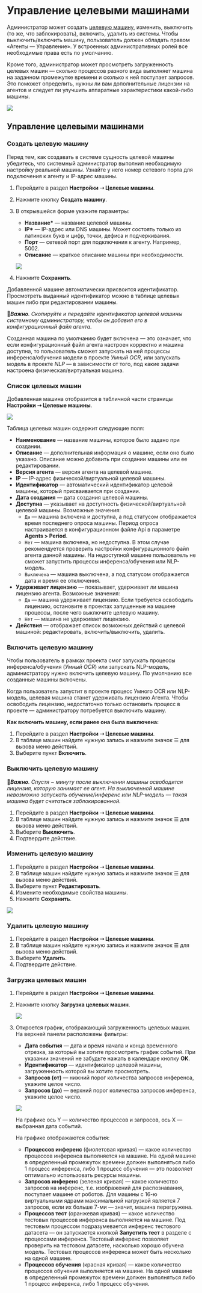 # Управление целевыми машинами

Администратор может создать [целевую машину](https://docs.primo-rpa.ru/primo-rpa/primo-rpa-ai-server/glossary#celevaya-mashina), изменить, выключить (то же, что заблокировать), включить, удалить из системы. Чтобы выключить/включить машину, пользователь должен обладать правом «Агенты — Управление». У встроенных административных ролей все необходимые права есть по умолчанию.

Кроме того, администратор может просмотреть загруженность целевых машин — сколько процессов разного вида выполняет машина на заданном промежутке времени и сколько к ней поступает запросов. Это поможет определить, нужны ли вам дополнительные лицензии на агентов и следует ли улучшить аппаратные характеристики какой-либо машины.

![](<../../../.gitbook/assets1/primo-ai/admin/machines-main.png>)


## Управление целевыми машинами

### Создать целевую машину

Перед тем, как создавать в системе сущность целевой машины убедитесь, что системный администратор выполнил необходимую настройку реальной машины. Узнайте у него номер сетевого порта для подключения к агенту и IP-адрес машины.

1. Перейдите в раздел **Настройки ➝ Целевые машины**. 
1. Нажмите кнопку **Создать машину**.
1. В открывшейся форме укажите параметры:
   * **Название\*** — название целевой машины.
   * **IP\*** — IP-адрес или DNS машины. Может состоять только из латинских букв и цифр, точки, дефиса и подчеркивания.
   * **Порт** — сетевой порт для подключения к агенту. Например, 5002.
   * **Описание** — краткое описание машины при необходимости.

   ![](<../../../.gitbook/assets1/primo-ai/admin/create-agent-machine.png>)
   
1. Нажмите **Сохранить**.


Добавленной машине автоматически присвоится идентификатор. Просмотреть выданный идентификатор можно в таблице целевых машин либо при редактировании машины.

:large_orange_diamond:***Важно**. Скопируйте и передайте идентификатор целевой машины системному администратору, чтобы он добавил его в конфигурационный файл агента.*

Созданная машина по умолчанию будет включена — это означает, что если конфигурационный файл агента настроен корректно и машина доступна, то пользователь сможет запускать на ней процессы инференса/обучения модели в проекте *Умный OCR*, или запускать модель в проекте *NLP* — в зависимости от того, под какие задачи настроена физическая/виртуальная машина.


### Список целевых машин

Добавленная машина отобразится в табличной части страницы **Настройки ➝ Целевые машины**. 

![](<../../../.gitbook/assets1/primo-ai/admin/agents-table.png>)

Таблица целевых машин содержит следующие поля:
* **Наименование** — название машины, которое было задано при создании.
* **Описание** — дополнительная информация о машине, если оно было указано. Описание можно добавить при создании машины или ее редактировании.
* **Версия агента** — версия агента на целевой машине.
* **IP** — IP-адрес физической/виртуальной целевой машины.
* **Идентификатор** — автоматический идентификатор целевой машины, который присваивается при создании.
* **Дата создания** — дата создания целевой машины.
* **Доступна** — указывает на доступность физической/виртуальной целевой машины. Возможные значения:
    * `Да` — машина включена и доступна, а под статусом отображается время последнего опроса машины. Период опроса настраивается в конфигурационном файле Api в параметре **Agents > Period**.
    * `Нет` — машина включена, но недоступна. В этом случае рекомендуется проверить настройки конфигурационного файл агента данной машины. На недоступной машине пользователь не сможет запустить процессы инференса/обучения или NLP-модель.
    * `Выключена` — машина выключена, а под статусом отображается дата и время ее отключения. 
* **Удерживает лицензию** — показывает, удерживает ли машина лицензию агента. Возможные значения:
  * `Да` — машина удерживает лицензию. Если требуется освободить лицензию, остановите в проектах запущенные на машине процессы, после чего выключите целевую машину.
  * `Нет` — машина не удерживает лицензию.
* **Действия** — отображает список возможных действий с целевой машиной: редактировать, включить/выключить, удалить.


### Включить целевую машину

Чтобы пользователь в рамках проекта смог запускать процессы инференса/обучения (*Умный OCR*) или запускать NLP-модель, администратору нужно включить целевую машину. По умолчанию все созданные машины включены. 

Когда пользователь запустит в проекте процесс Умного OCR или NLP-модель, целевая машина станет удерживать лицензию Агента. Чтобы освободить лицензию, недостаточно только остановить процесс в проекте — администратору потребуется выключить машину.

**Как включить машину, если ранее она была выключена:**

1. Перейдите в раздел **Настройки ➝ Целевые машины**.
2. В таблице машин найдите нужную запись и нажмите значок ☰ для вызова меню действий.
3. Выберите пункт **Включить**.


### Выключить целевую машину
:large_orange_diamond:***Важно**. Спустя ~ минуту после выключения машины освободится лицензия, которую занимает ее агент. На выключенной машине невозможно запускать обучение/инференс или NLP-модель — такая машина будет считаться заблокированной.*

1. Перейдите в раздел **Настройки ➝ Целевые машины**.
2. В таблице машин найдите нужную запись и нажмите значок ☰ для вызова меню действий.
3. Выберите **Выключить**.
4. Подтвердите действие.


### Изменить целевую машину

1. Перейдите в раздел **Настройки ➝ Целевые машины**.
2. В таблице машин найдите нужную запись и нажмите значок ☰ для вызова меню действий.
3. Выберите пункт **Редактировать**.
4. Измените необходимые свойства машины.
5. Нажмите **Сохранить**.

![](<../../../.gitbook/assets1/primo-ai/admin/edit-agent-machine.png>)


### Удалить целевую машину

1. Перейдите в раздел **Настройки ➝ Целевые машины**.
2. В таблице машин найдите нужную запись и нажмите значок ☰ для вызова меню действий.
3. Выберите **Удалить**.
4. Подтвердите действие.

### Загрузка целевых машин

1. Перейдите в раздел **Настройки ➝ Целевые машины**.
1. Нажмите кнопку **Загрузка целевых машин**.

   ![](<../../../.gitbook/assets1/primo-ai/admin/macnines-graph-button.png>)

1. Откроется график, отображающий загруженность целевых машин. На верхней панели расположены фильтры:
   * **Дата события** — дата и время начала и конца временного отрезка, за который вы хотите просмотреть график событий. При указании значений не забудьте нажать в календаре кнопку **ОК**.
   * **Идентификатор** — идентификатор целевой машины, загруженность которой вы хотите просмотреть. 
   * **Запросов (от)** — нижний порог количества запросов инференса, укажите целое число.
   * **Запросов (до)** — верхний порог количества запросов инференса, укажите целое число.

   ![](<../../../.gitbook/assets1/primo-ai/admin/macnines-graph.png>)

   На графике ось Y — количество процессов и запросов, ось X — выбранная дата событий.

   На графике отображаются события:
   * **Процессов инференс** (фиолетовая кривая) — какое количество процессов инференса выполняется на машине. На одной машине в определенный промежуток времени должен выполняться либо 1 процесс инференса, либо 1 процесс обучения — это позволяет оптимально использовать ресурсы машины.
   * **Запросов инференс** (зеленая кривая) — какое количество запросов на инференс, т.е. изображений для распознавания, поступает машине от роботов. Для машины с 16-ю виртуальными ядрами максимальной нагрузкой является 7 запросов, если их больше 7-ми — значит, машина перегружена. 
   * **Процессов тест** (оранжевая кривая) — какое количество тестовых процессов инференса выполняется на машине. Под тестовым процессом подразумевается инференс тестового датасета — он запускается кнопкой **Запустить тест** в разделе с процессами инференса. Тестовый инференс позволяет проверить на тестовом датасете, насколько хорошо обучена модель. Тестовых процессов инференса может быть несколько на одной машине.
   * **Процессов обучения** (красная кривая) — какое количество процессов обучения выполняется на машине. На одной машине в определенный промежуток времени должен выполняться либо 1 процесс инференса, либо 1 процесс обучения.
